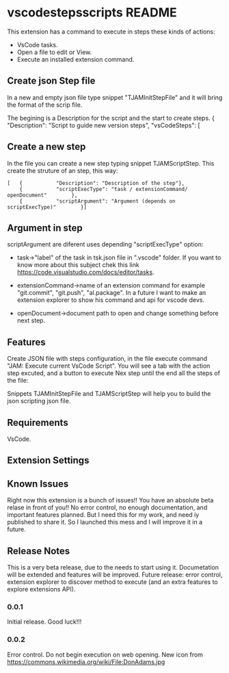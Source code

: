 # vscodestepsscripts README

This extension has a command to execute in steps these kinds of actions:

- VsCode tasks.
- Open a file to edit or View.
- Execute an installed extension command.

## Create json Step file

In a new and empty json file type snippet "TJAMInitStepFile" and it will bring the format of the scrip file.

The begining is a Description for the script and the start to create steps.
{
    "Description": "Script to guide new version steps",
    "vsCodeSteps": [

## Create a new step

In the file you can create a new step typing snippet TJAMScriptStep. This create the struture of an step, this way:

    [   {           "Description": "Description of the step"},
        {           "scriptExecType": "task / extensionCommand/ openDocument"        },
        {           "scriptArgument": "Argument (depends on scriptExecType)"        }]

## Argument in step

scriptArgument are diferent uses depending "scriptExecType" option:

- task->"label" of the task in tsk.json file in ".vscode" folder. If you want to know more about this subject chek this link https://code.visualstudio.com/docs/editor/tasks.

- extensionCommand->name of an extension command for example "git.commit", "git.push", "al.package". In a future I want to make an extension explorer to show his command and api for vscode devs.  

- openDocument->document path to open and change something before next step.

## Features

Create JSON file with steps configuration, in the file execute command "JAM: Execute current VsCode Script".
You will see a tab with the action step excuted, and a button to execute Nex step until the end all the steps of the file:

Snippets TJAMInitStepFile and TJAMScriptStep will help you to build the json scripting json file.

## Requirements

VsCode.

## Extension Settings

## Known Issues

Right now this extension is a bunch of issues!! You have an absolute beta relase in front of you!!
No error control, no enough documentation, and important features planned. But I need this for my work, and need iy published to share it. So I launched this mess and I will improve it in a future.

## Release Notes

This is a very beta release, due to the needs to start using it. Documetation will be extended and features will be improved.
Future release: error control, extension explorer to discover method to execute (and an extra features to explore extensions API).

### 0.0.1

Initial release. Good luck!!!

### 0.0.2

Error control. Do not begin execution on web opening. 
New icon from https://commons.wikimedia.org/wiki/File:DonAdams.jpg

